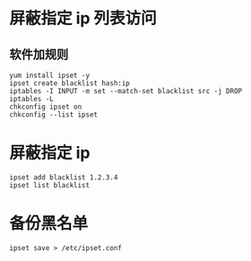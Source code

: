 # 屏蔽指定 ip 列表访问

## 软件加规则

```
yum install ipset -y
ipset create blacklist hash:ip
iptables -I INPUT -m set --match-set blacklist src -j DROP
iptables -L
chkconfig ipset on
chkconfig --list ipset
```

# 屏蔽指定 ip

```
ipset add blacklist 1.2.3.4
ipset list blacklist
```

# 备份黑名单

```
ipset save > /etc/ipset.conf
```
